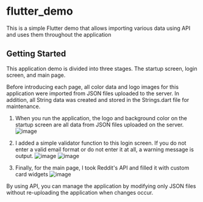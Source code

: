 # flutter_demo

This is a simple Flutter demo that allows importing various data using API and uses them throughout the application

## Getting Started

This application demo is divided into three stages.
The startup screen, login screen, and main page.

Before introducing each page, all color data and logo images for this application were imported from JSON files uploaded to the server. In addition, all String data was created and stored in the Strings.dart file for maintenance.

1. When you run the application, the logo and background color on the startup screen are all data from JSON files uploaded on the server.
![image](https://user-images.githubusercontent.com/50717623/110187059-0cc2ae00-7de5-11eb-996f-d1cecf9c42ce.png)

2. I added a simple validator function to this login screen. If you do not enter a valid email format or do not enter it at all, a warning message is output.
![image](https://user-images.githubusercontent.com/50717623/110187077-19470680-7de5-11eb-878b-997270c363e3.png)
![image](https://user-images.githubusercontent.com/50717623/110187083-219f4180-7de5-11eb-8a54-2211625978a5.png)

3. Finally, for the main page, I took Reddit's API and filled it with custom card widgets
![image](https://user-images.githubusercontent.com/50717623/110187110-3380e480-7de5-11eb-8f6d-79dad8742bb0.png)

By using API, you can manage the application by modifying only JSON files without re-uploading the application when changes occur.
